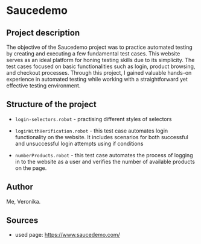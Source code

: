 # Saucedemo

## Project description
The objective of the Saucedemo project was to practice automated testing by creating and executing a few fundamental test cases. This website serves as an ideal platform for honing testing skills due to its simplicity. The test cases focused on basic functionalities such as login, product browsing, and checkout processes. Through this project, I gained valuable hands-on experience in automated testing while working with a straightforward yet effective testing environment.

## Structure of the project
- <code>login-selectors.robot</code> - practising different styles of selectors

- <code>loginWithVerification.robot</code> - this test case automates login functionality on the website. It includes scenarios for both successful and unsuccessful login attempts using if conditions

- <code>numberProducts.robot</code> - this test case automates the process of logging in to the website as a user and verifies the number of available products on the page.

## Author
Me, Veronika.

## Sources
- used page: https://www.saucedemo.com/
